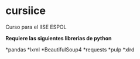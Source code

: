 # cursiice
Curso para el IISE ESPOL

**Requiere las siguientes librerias de python**

*pandas
*lxml
*BeautifulSoup4
*requests
*pulp
*xlrd
